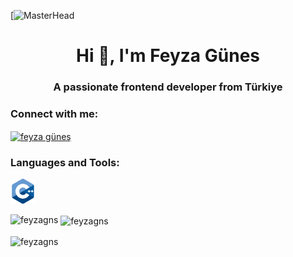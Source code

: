 [![MasterHead](https://www.seodanismanligi.com/resim/image.jpg)

<h1 align="center">Hi 👋, I'm Feyza Günes</h1>
<h3 align="center">A passionate frontend developer from Türkiye</h3>

<h3 align="left">Connect with me:</h3>
<p align="left">
<a href="https://linkedin.com/in/feyza güneş" target="blank"><img align="center" src="https://raw.githubusercontent.com/rahuldkjain/github-profile-readme-generator/master/src/images/icons/Social/linked-in-alt.svg" alt="feyza güneş" height="30" width="40" /></a>
</p>

<h3 align="left">Languages and Tools:</h3>
<p align="left"> <a href="https://www.w3schools.com/cpp/" target="_blank" rel="noreferrer"> <img src="https://raw.githubusercontent.com/devicons/devicon/master/icons/cplusplus/cplusplus-original.svg" alt="cplusplus" width="40" height="40"/> </a> </p>

<p><img align="left" src="https://github-readme-stats.vercel.app/api/top-langs?username=feyzagns&show_icons=true&locale=en&layout=compact" alt="feyzagns" /></p>

<p>&nbsp;<img align="center" src="https://github-readme-stats.vercel.app/api?username=feyzagns&show_icons=true&locale=en" alt="feyzagns" /></p>

<p><img align="center" src="https://github-readme-streak-stats.herokuapp.com/?user=feyzagns&" alt="feyzagns" /></p>
